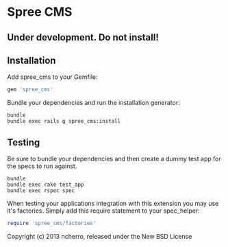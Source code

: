 Spree CMS
=========

## Under development. Do not install!

Installation
------------

Add spree_cms to your Gemfile:

```ruby
gem 'spree_cms'
```

Bundle your dependencies and run the installation generator:

```shell
bundle
bundle exec rails g spree_cms:install
```

Testing
-------

Be sure to bundle your dependencies and then create a dummy test app for the specs to run against.

```shell
bundle
bundle exec rake test_app
bundle exec rspec spec
```

When testing your applications integration with this extension you may use it's factories.
Simply add this require statement to your spec_helper:

```ruby
require 'spree_cms/factories'
```

Copyright (c) 2013 ncherro, released under the New BSD License
